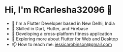 # Hi, I'm RCarlesha32096 👋
- 🏢 I'm a Flutter Developer based in New Delhi, India
- 🦋 Skilled in Dart, Flutter, and Firebase
- 🔭 Developing a cross-platform fitness application
- 🌱 Exploring more about Flutter for Web and Desktop
- 📫 How to reach me: jessicarobinson@gmail.com
